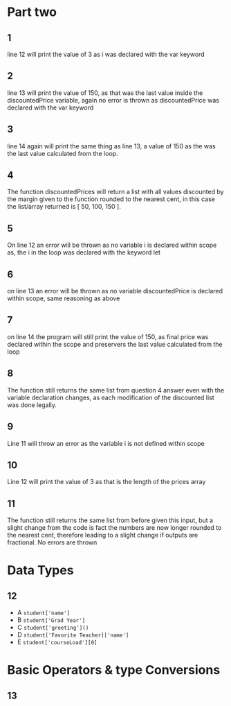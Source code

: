 # Part two

## 1
line 12 will print the value of 3 as i was declared with the var keyword

## 2 
line 13 will print the value of 150, as that was the last value inside the discountedPrice variable, again no error is 
thrown as discountedPrice was declared with the var keyword

## 3
line 14 again will print the same thing as line 13, a value of 150 as the was the last value calculated from the loop.

## 4
The function discountedPrices will return a list with all values discounted by the margin given to the function rounded to the nearest cent, in this case the list/array returned is [ 50, 100, 150 ].

## 5
On line 12 an error will be thrown as no variable i is declared within scope as, the i in the loop was declared with the keyword let

## 6
on line 13 an error will be thrown as no variable discountedPrice is declared within scope, same reasoning as above

## 7
on line 14 the program will still print the value of 150, as final price was declared within the scope and preservers the last value calculated from the loop

## 8
The function still returns the same list from question 4 answer even with the variable declaration changes, as each modification of the discounted list was done legally.

## 9
Line 11 will throw an error as the variable i is not defined within scope

## 10
Line 12 will print the value of 3 as that is the length of the prices array

## 11
The function still returns the same list from before given this input, but a slight change from the code is fact the numbers are now longer rounded to the nearest cent, therefore leading to a slight change if outputs are fractional. No errors are thrown

# Data Types

## 12
 - A `student['name']`
 - B `student['Grad Year']`
 - C `student['greeting']()`
 - D `student['Favorite Teacher]['name']`
 - E `student['courseLoad'][0]`

# Basic Operators & type Conversions
## 13